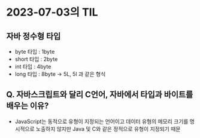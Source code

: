 # 2023-07-03의 TIL

## 자바 정수형 타입

- byte 타입 : 1byte
- short 타입 : 2byte
- int 타입 : 4byte
- long 타입 : 8byte -> 5L, 5l 과 같은 형식

## Q. 자바스크립트와 달리 C언어, 자바에서 타입과 바이트를 배우는 이유?

- JavaScript는 동적으로 유형이 지정되는 언어이고 데이터 유형의 메모리 크기를 명시적으로 노출하지 않지만 Java 및 C와 같은 정적으로 유형이 지정되기 때문
